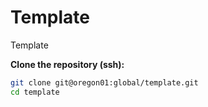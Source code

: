 # Template

Template

**Clone the repository (ssh):**

   ```bash
   git clone git@oregon01:global/template.git
   cd template
   ```